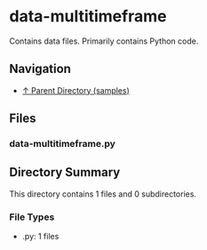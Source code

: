 # data-multitimeframe

Contains data files. Primarily contains Python code.

## Navigation

* [↑ Parent Directory (samples)](../README.md)

## Files

### data-multitimeframe.py




## Directory Summary

This directory contains 1 files and 0 subdirectories.

### File Types

* .py: 1 files
